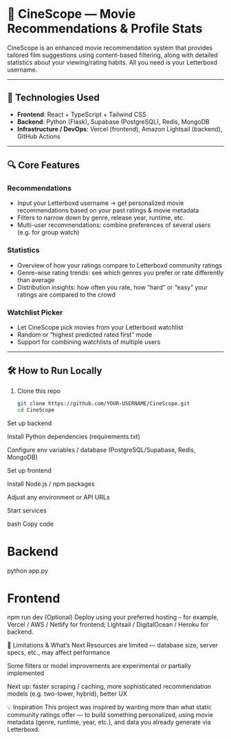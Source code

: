 # 🎥 CineScope — Movie Recommendations & Profile Stats

CineScope is an enhanced movie recommendation system that provides tailored film suggestions using content-based filtering, along with detailed statistics about your viewing/rating habits. All you need is your Letterboxd username.

---

## 🧰 Technologies Used

- **Frontend**: React + TypeScript + Tailwind CSS  
- **Backend**: Python (Flask), Supabase (PostgreSQL), Redis, MongoDB  
- **Infrastructure / DevOps**: Vercel (frontend), Amazon Lightsail (backend), GitHub Actions  

---

## 🔍 Core Features

### Recommendations
- Input your Letterboxd username → get personalized movie recommendations based on your past ratings & movie metadata  
- Filters to narrow down by genre, release year, runtime, etc.  
- Multi-user recommendations: combine preferences of several users (e.g. for group watch)  

### Statistics
- Overview of how your ratings compare to Letterboxd community ratings  
- Genre-wise rating trends: see which genres you prefer or rate differently than average  
- Distribution insights: how often you rate, how “hard” or “easy” your ratings are compared to the crowd  

### Watchlist Picker
- Let CineScope pick movies from your Letterboxd watchlist  
- Random or “highest predicted rated first” mode  
- Support for combining watchlists of multiple users  

---

## 🛠 How to Run Locally

1. Clone this repo  
   ```bash
   git clone https://github.com/YOUR-USERNAME/CineScope.git
   cd CineScope
Set up backend

Install Python dependencies (requirements.txt)

Configure env variables / database (PostgreSQL/Supabase, Redis, MongoDB)

Set up frontend

Install Node.js / npm packages

Adjust any environment or API URLs

Start services

bash
Copy code
# Backend
python app.py  
# Frontend
npm run dev
(Optional) Deploy using your preferred hosting – for example, Vercel / AWS / Netlify for frontend; Lightsail / DigitalOcean / Heroku for backend.

🚧 Limitations & What’s Next
Resources are limited — database size, server specs, etc., may affect performance

Some filters or model improvements are experimental or partially implemented

Next up: faster scraping / caching, more sophisticated recommendation models (e.g. two-tower, hybrid), better UX

💡 Inspiration
This project was inspired by wanting more than what static community ratings offer — to build something personalized, using movie metadata (genre, runtime, year, etc.), and data you already generate via Letterboxd.

